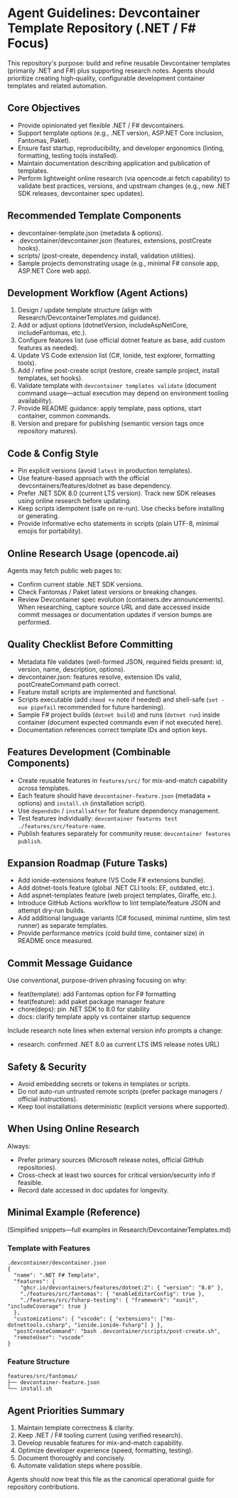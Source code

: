 # Agent Guidelines: Devcontainer Template Repository (.NET / F# Focus)

This repository's purpose: build and refine reusable Devcontainer templates (primarily .NET and F#) plus supporting research notes. Agents should prioritize creating high‑quality, configurable development container templates and related automation.

## Core Objectives
- Provide opinionated yet flexible .NET / F# devcontainers.
- Support template options (e.g., .NET version, ASP.NET Core inclusion, Fantomas, Paket).
- Ensure fast startup, reproducibility, and developer ergonomics (linting, formatting, testing tools installed).
- Maintain documentation describing application and publication of templates.
- Perform lightweight online research (via opencode.ai fetch capability) to validate best practices, versions, and upstream changes (e.g., new .NET SDK releases, devcontainer spec updates).

## Recommended Template Components
- devcontainer-template.json (metadata & options).
- .devcontainer/devcontainer.json (features, extensions, postCreate hooks).
- scripts/ (post-create, dependency install, validation utilities).
- Sample projects demonstrating usage (e.g., minimal F# console app, ASP.NET Core web app).

## Development Workflow (Agent Actions)
1. Design / update template structure (align with Research/DevcontainerTemplates.md guidance).
2. Add or adjust options (dotnetVersion, includeAspNetCore, includeFantomas, etc.).
3. Configure features list (use official dotnet feature as base, add custom features as needed).
4. Update VS Code extension list (C#, Ionide, test explorer, formatting tools).
5. Add / refine post-create script (restore, create sample project, install templates, set hooks).
6. Validate template with `devcontainer templates validate` (document command usage—actual execution may depend on environment tooling availability).
7. Provide README guidance: apply template, pass options, start container, common commands.
8. Version and prepare for publishing (semantic version tags once repository matures).

## Code & Config Style
- Pin explicit versions (avoid `latest` in production templates).
- Use feature-based approach with the official devcontainers/features/dotnet as base dependency.
- Prefer .NET SDK 8.0 (current LTS version). Track new SDK releases using online research before updating.
- Keep scripts idempotent (safe on re-run). Use checks before installing or generating.
- Provide informative echo statements in scripts (plain UTF-8, minimal emojis for portability).

## Online Research Usage (opencode.ai)
Agents may fetch public web pages to:
- Confirm current stable .NET SDK versions.
- Check Fantomas / Paket latest versions or breaking changes.
- Review Devcontainer spec evolution (containers.dev announcements).
When researching, capture source URL and date accessed inside commit messages or documentation updates if version bumps are performed.

## Quality Checklist Before Committing
- Metadata file validates (well-formed JSON, required fields present: id, version, name, description, options).
- devcontainer.json: features resolve, extension IDs valid, postCreateCommand path correct.
- Feature install scripts are implemented and functional.
- Scripts executable (add `chmod +x` note if needed) and shell-safe (`set -euo pipefail` recommended for future hardening).
- Sample F# project builds (`dotnet build`) and runs (`dotnet run`) inside container (document expected commands even if not executed here).
- Documentation references correct template IDs and option keys.

## Features Development (Combinable Components)
- Create reusable features in `features/src/` for mix-and-match capability across templates.
- Each feature should have `devcontainer-feature.json` (metadata + options) and `install.sh` (installation script).
- Use `dependsOn` / `installsAfter` for feature dependency management.
- Test features individually: `devcontainer features test ./features/src/feature-name`.
- Publish features separately for community reuse: `devcontainer features publish`.

## Expansion Roadmap (Future Tasks)
- Add ionide-extensions feature (VS Code F# extensions bundle).
- Add dotnet-tools feature (global .NET CLI tools: EF, outdated, etc.).
- Add aspnet-templates feature (web project templates, Giraffe, etc.).
- Introduce GitHub Actions workflow to lint template/feature JSON and attempt dry-run builds.
- Add additional language variants (C# focused, minimal runtime, slim test runner) as separate templates.
- Provide performance metrics (cold build time, container size) in README once measured.

## Commit Message Guidance
Use conventional, purpose-driven phrasing focusing on why:
- feat(template): add Fantomas option for F# formatting
- feat(feature): add paket package manager feature
- chore(deps): pin .NET SDK to 8.0 for stability
- docs: clarify template apply vs container startup sequence

Include research note lines when external version info prompts a change:
- research: confirmed .NET 8.0 as current LTS (MS release notes URL)

## Safety & Security
- Avoid embedding secrets or tokens in templates or scripts.
- Do not auto-run untrusted remote scripts (prefer package managers / official instructions).
- Keep tool installations deterministic (explicit versions where supported).

## When Using Online Research
Always:
- Prefer primary sources (Microsoft release notes, official GitHub repositories).
- Cross-check at least two sources for critical version/security info if feasible.
- Record date accessed in doc updates for longevity.

## Minimal Example (Reference)
(Simplified snippets—full examples in Research/DevcontainerTemplates.md)

### Template with Features
```
.devcontainer/devcontainer.json
{
  "name": ".NET F# Template",
  "features": {
    "ghcr.io/devcontainers/features/dotnet:2": { "version": "8.0" },
    "./features/src/fantomas": { "enableEditorConfig": true },
    "./features/src/fsharp-testing": { "framework": "xunit", "includeCoverage": true }
  },
  "customizations": { "vscode": { "extensions": ["ms-dotnettools.csharp", "ionide.ionide-fsharp"] } },
  "postCreateCommand": "bash .devcontainer/scripts/post-create.sh",
  "remoteUser": "vscode"
}
```

### Feature Structure
```
features/src/fantomas/
├── devcontainer-feature.json
└── install.sh
```

## Agent Priorities Summary
1. Maintain template correctness & clarity.
2. Keep .NET / F# tooling current (using verified research).
3. Develop reusable features for mix-and-match capability.
4. Optimize developer experience (speed, formatting, testing).
5. Document thoroughly and concisely.
6. Automate validation steps where possible.

Agents should now treat this file as the canonical operational guide for repository contributions.
